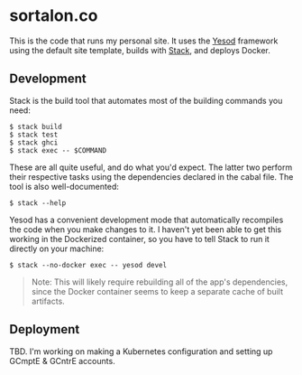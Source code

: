# sortalon.co

This is the code that runs my personal site. It uses the
[Yesod](http://www.yesodweb.com/page/quickstart) framework using the default
site template, builds with
[Stack](http://docs.haskellstack.org/en/stable/README/), and deploys Docker.

## Development

Stack is the build tool that automates most of the building commands you need:
```
$ stack build
$ stack test
$ stack ghci
$ stack exec -- $COMMAND
```
These are all quite useful, and do what you'd expect. The latter two perform
their respective tasks using the dependencies declared in the cabal file. The
tool is also well-documented:
```
$ stack --help
```

Yesod has a convenient development mode that automatically recompiles the code
when you make changes to it. I haven't yet been able to get this working in the
Dockerized container, so you have to tell Stack to run it directly on your
machine:
```
$ stack --no-docker exec -- yesod devel
```
> Note: This will likely require rebuilding all of the app's dependencies,
> since the Docker container seems to keep a separate cache of built artifacts.

## Deployment

TBD. I'm working on making a Kubernetes configuration and setting up GCmptE &
GCntrE accounts.
